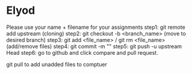 # Elyod


Please use your name + filename for your assignments
step1: git remote add upstream <link>  (cloning)
step2: git checkout -b <branch_name> (move to desired branch)
step3: git add <file_name> / git rm <file_name> (add/remove files)
step4: git commit -m "<my message>"
step5: git push -u upstream Head
step6: go to github and click compare and pull request.
  
  
  
git pull to add unadded files to comptuer
